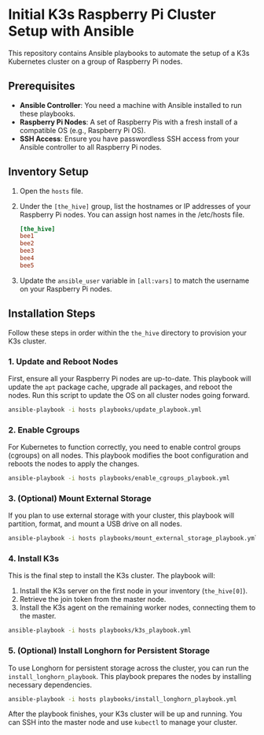 # Initial K3s Raspberry Pi Cluster Setup with Ansible

This repository contains Ansible playbooks to automate the setup of a K3s Kubernetes cluster on a group of Raspberry Pi nodes.

## Prerequisites

*   **Ansible Controller**: You need a machine with Ansible installed to run these playbooks.
*   **Raspberry Pi Nodes**: A set of Raspberry Pis with a fresh install of a compatible OS (e.g., Raspberry Pi OS).
*   **SSH Access**: Ensure you have passwordless SSH access from your Ansible controller to all Raspberry Pi nodes.

## Inventory Setup

1.  Open the `hosts` file.
2.  Under the `[the_hive]` group, list the hostnames or IP addresses of your Raspberry Pi nodes. You can assign host names in the /etc/hosts file.

    ```ini
    [the_hive]
    bee1
    bee2
    bee3
    bee4
    bee5
    ```
3.  Update the `ansible_user` variable in `[all:vars]` to match the username on your Raspberry Pi nodes.

## Installation Steps

Follow these steps in order within the `the_hive` directory to provision your K3s cluster.

### 1. Update and Reboot Nodes

First, ensure all your Raspberry Pi nodes are up-to-date. This playbook will update the `apt` package cache, upgrade all packages, and reboot the nodes. Run this script to update the OS on all cluster nodes going forward.

```bash
ansible-playbook -i hosts playbooks/update_playbook.yml
```

### 2. Enable Cgroups

For Kubernetes to function correctly, you need to enable control groups (cgroups) on all nodes. This playbook modifies the boot configuration and reboots the nodes to apply the changes.

```bash
ansible-playbook -i hosts playbooks/enable_cgroups_playbook.yml
```

### 3. (Optional) Mount External Storage

If you plan to use external storage with your cluster, this playbook will partition, format, and mount a USB drive on all nodes.

```bash
ansible-playbook -i hosts playbooks/mount_external_storage_playbook.yml
```

### 4. Install K3s

This is the final step to install the K3s cluster. The playbook will:
1.  Install the K3s server on the first node in your inventory (`the_hive[0]`).
2.  Retrieve the join token from the master node.
3.  Install the K3s agent on the remaining worker nodes, connecting them to the master.

```bash
ansible-playbook -i hosts playbooks/k3s_playbook.yml
```

### 5. (Optional) Install Longhorn for Persistent Storage

To use Longhorn for persistent storage across the cluster, you can run the `install_longhorn_playbook`. This playbook prepares the nodes by installing necessary dependencies.


```bash
ansible-playbook -i hosts playbooks/install_longhorn_playbook.yml
```

After the playbook finishes, your K3s cluster will be up and running. You can SSH into the master node and use `kubectl` to manage your cluster.
